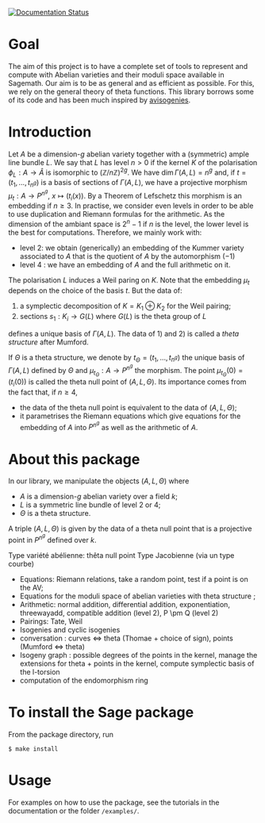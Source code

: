 [![Documentation Status](https://readthedocs.org/projects/avisogenies/badge/?version=latest)](https://avisogenies.readthedocs.io/en/latest/?badge=latest)

# Goal

The aim of this project is to have a complete set of tools to represent and compute with
Abelian varieties and their moduli space available in Sagemath.  Our aim is to be as
general and as efficient as possible. For this, we rely on the general theory of theta
functions. This library borrows some of its code and has been much inspired by [avisogenies](https://gitlab.inria.fr/roberdam/avisogenies/).

# Introduction

Let $A$ be a dimension-$g$ abelian variety together with a (symmetric) ample line bundle $L$. We say that $L$ has level
$n>0$ if the kernel $K$ of the polarisation $\phi_L : A \rightarrow \hat{A}$ 
is isomorphic to $(\mathbb{Z}/n\mathbb{Z})^{2g}$. We have $\operatorname{dim} \Gamma(A,
L)=n^g$ and, if $t=(t_1, \ldots, t_{n^g})$ is a basis of sections of $\Gamma(A, L)$, we have a
projective morphism $\mu_t : A \rightarrow P^{n^g}$, $x \mapsto (t_i(x))$. By a Theorem of Lefschetz
this morphism is an embedding if $n\geq 3$. In practise, we consider even levels in order to be
able to use duplication and Riemann formulas for the arithmetic. As the dimension of the
ambiant space is $2^n-1$ if $n$ is the level, the lower level is the best for computations. Therefore, we mainly
work with:
- level 2: we obtain (generically) an embedding of the Kummer variety associated to $A$ that
  is the quotient of $A$ by the automorphism $(-1)$
- level 4 : we have an embedding of $A$ and the full arithmetic on it.

The polarisation $L$ induces a Weil paring on $K$.
Note that the embedding $\mu_t$ depends on the choice of the basis $t$. But the data of:
1) a symplectic decomposition of $K= K_1 \oplus K_2$ for the Weil pairing;
2) sections $s_1 : K_i \rightarrow G(L)$ where $G(L)$ is the theta group of $L$

defines a unique basis of $\Gamma(A, L)$. The data of 1) and 2) is called a *theta structure* after Mumford.

If $\Theta$ is a theta structure, we denote by $t_\Theta=(t_1, \ldots, t_{n^g})$ the unique
basis of $\Gamma(A,L)$ defined by $\Theta$ and $\mu_{t_\Theta} : A \rightarrow P^{n^g}$ the
morphism. The point $\mu_{t_\Theta}(0)=(t_i(0))$ is called the theta null point of
$(A,L,\Theta$). Its importance comes from the fact that, if $n\geq 4$, 
- the data of the theta null point is equivalent to the data of $(A, L, \Theta)$;
- it parametrises the Riemann equations which give equations for the embedding of $A$ into
  $P^{n^g}$ as well as the arithmetic of $A$.

# About this package

In our library, we manipulate the objects $(A, L, \Theta)$ where
- $A$ is a dimension-$g$ abelian variety over a field $k$;
- $L$ is a symmetric line bundle of level 2 or 4;
- $\Theta$ is a theta structure.

A triple $(A, L, \Theta)$ is given by the data of a theta null point that is a projective
point in $P^{n^g}$ defined over $k$.


Type variété abélienne: thêta null point
Type Jacobienne (via un type courbe)

- Equations: Riemann relations, take a random point, test if a point is on the AV;
- Equations for the moduli space of abelian varieties with theta structure ;
- Arithmetic: normal addition, differential addition, exponentiation, threewayadd,
  compatible addition (level 2), P \pm Q (level 2)
- Pairings: Tate, Weil
- Isogenies and cyclic isogenies
- conversation : curves <=> theta (Thomae + choice of sign), points (Mumford <=> theta)
- Isogeny graph : possible degrees of the points in the kernel, manage the extensions for
  theta + points in the kernel, compute symplectic basis of the l-torsion
- computation of the endomorphism ring

# To install the Sage package
From the package directory, run

```console
$ make install
```

# Usage
For examples on how to use the package, see the tutorials in the documentation or the folder `/examples/`.
